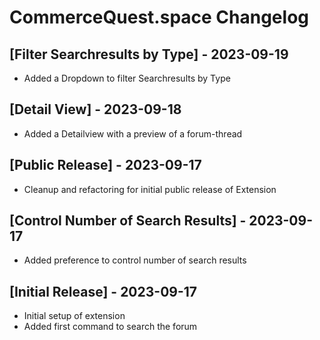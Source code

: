 # CommerceQuest.space Changelog

## [Filter Searchresults by Type] - 2023-09-19
- Added a Dropdown to filter Searchresults by Type  

## [Detail View] - 2023-09-18
- Added a Detailview with a preview of a forum-thread

## [Public Release] - 2023-09-17
- Cleanup and refactoring for initial public release of Extension

## [Control Number of Search Results] - 2023-09-17
- Added preference to control number of search results

## [Initial Release] - 2023-09-17
- Initial setup of extension
- Added first command to search the forum
